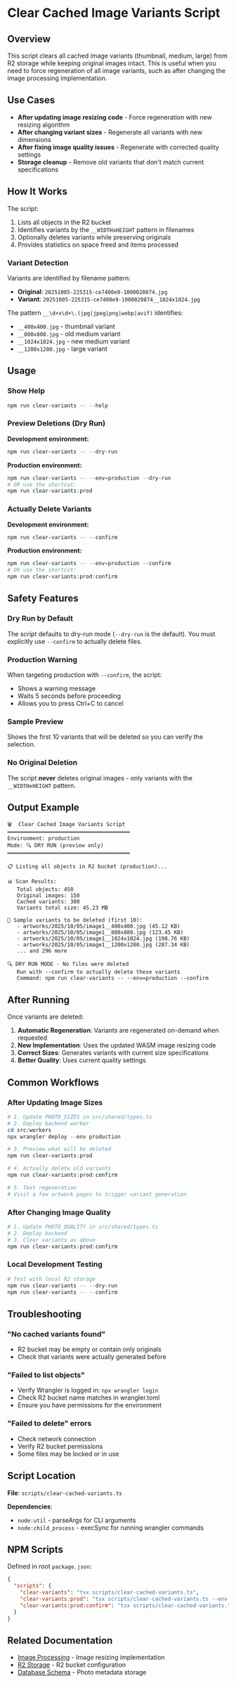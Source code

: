 # Clear Cached Image Variants Script

## Overview

This script clears all cached image variants (thumbnail, medium, large) from R2 storage while keeping original images intact. This is useful when you need to force regeneration of all image variants, such as after changing the image processing implementation.

## Use Cases

- **After updating image resizing code** - Force regeneration with new resizing algorithm
- **After changing variant sizes** - Regenerate all variants with new dimensions
- **After fixing image quality issues** - Regenerate with corrected quality settings
- **Storage cleanup** - Remove old variants that don't match current specifications

## How It Works

The script:
1. Lists all objects in the R2 bucket
2. Identifies variants by the `__WIDTHxHEIGHT` pattern in filenames
3. Optionally deletes variants while preserving originals
4. Provides statistics on space freed and items processed

### Variant Detection

Variants are identified by filename pattern:
- **Original**: `20251005-225315-ce7400e9-1000020874.jpg`
- **Variant**: `20251005-225315-ce7400e9-1000020874__1024x1024.jpg`

The pattern `__\d+x\d+\.(jpg|jpeg|png|webp|avif)` identifies:
- `__400x400.jpg` - thumbnail variant
- `__800x800.jpg` - old medium variant  
- `__1024x1024.jpg` - new medium variant
- `__1200x1200.jpg` - large variant

## Usage

### Show Help

```powershell
npm run clear-variants -- --help
```

### Preview Deletions (Dry Run)

**Development environment:**
```powershell
npm run clear-variants -- --dry-run
```

**Production environment:**
```powershell
npm run clear-variants -- --env=production --dry-run
# OR use the shortcut:
npm run clear-variants:prod
```

### Actually Delete Variants

**Development environment:**
```powershell
npm run clear-variants -- --confirm
```

**Production environment:**
```powershell
npm run clear-variants -- --env=production --confirm
# OR use the shortcut:
npm run clear-variants:prod:confirm
```

## Safety Features

### Dry Run by Default
The script defaults to dry-run mode (`--dry-run` is the default). You must explicitly use `--confirm` to actually delete files.

### Production Warning
When targeting production with `--confirm`, the script:
- Shows a warning message
- Waits 5 seconds before proceeding
- Allows you to press Ctrl+C to cancel

### Sample Preview
Shows the first 10 variants that will be deleted so you can verify the selection.

### No Original Deletion
The script **never** deletes original images - only variants with the `__WIDTHxHEIGHT` pattern.

## Output Example

```
🗑️  Clear Cached Image Variants Script
═══════════════════════════════════════
Environment: production
Mode: 🔍 DRY RUN (preview only)
═══════════════════════════════════════

📋 Listing all objects in R2 bucket (production)...

📊 Scan Results:
   Total objects: 450
   Original images: 150
   Cached variants: 300
   Variants total size: 45.23 MB

📝 Sample variants to be deleted (first 10):
   - artworks/2025/10/05/image1__400x400.jpg (45.12 KB)
   - artworks/2025/10/05/image1__800x800.jpg (123.45 KB)
   - artworks/2025/10/05/image1__1024x1024.jpg (198.76 KB)
   - artworks/2025/10/05/image1__1200x1200.jpg (287.34 KB)
   ... and 296 more

🔍 DRY RUN MODE - No files were deleted
   Run with --confirm to actually delete these variants
   Command: npm run clear-variants -- --env=production --confirm
```

## After Running

Once variants are deleted:
1. **Automatic Regeneration**: Variants are regenerated on-demand when requested
2. **New Implementation**: Uses the updated WASM image resizing code
3. **Correct Sizes**: Generates variants with current size specifications
4. **Better Quality**: Uses current quality settings

## Common Workflows

### After Updating Image Sizes

```powershell
# 1. Update PHOTO_SIZES in src/shared/types.ts
# 2. Deploy backend worker
cd src/workers
npx wrangler deploy --env production

# 3. Preview what will be deleted
npm run clear-variants:prod

# 4. Actually delete old variants
npm run clear-variants:prod:confirm

# 5. Test regeneration
# Visit a few artwork pages to trigger variant generation
```

### After Changing Image Quality

```powershell
# 1. Update PHOTO_QUALITY in src/shared/types.ts
# 2. Deploy backend
# 3. Clear variants as above
npm run clear-variants:prod:confirm
```

### Local Development Testing

```powershell
# Test with local R2 storage
npm run clear-variants -- --dry-run
npm run clear-variants -- --confirm
```

## Troubleshooting

### "No cached variants found"
- R2 bucket may be empty or contain only originals
- Check that variants were actually generated before

### "Failed to list objects"
- Verify Wrangler is logged in: `npx wrangler login`
- Check R2 bucket name matches in wrangler.toml
- Ensure you have permissions for the environment

### "Failed to delete" errors
- Check network connection
- Verify R2 bucket permissions
- Some files may be locked or in use

## Script Location

**File**: `scripts/clear-cached-variants.ts`

**Dependencies**:
- `node:util` - parseArgs for CLI arguments
- `node:child_process` - execSync for running wrangler commands

## NPM Scripts

Defined in root `package.json`:

```json
{
  "scripts": {
    "clear-variants": "tsx scripts/clear-cached-variants.ts",
    "clear-variants:prod": "tsx scripts/clear-cached-variants.ts --env production",
    "clear-variants:prod:confirm": "tsx scripts/clear-cached-variants.ts --env production --confirm"
  }
}
```

## Related Documentation

- [Image Processing](./photo-processing.md) - Image resizing implementation
- [R2 Storage](./deployment.md#r2-storage) - R2 bucket configuration
- [Database Schema](./database.md) - Photo metadata storage
